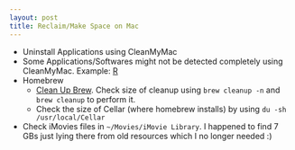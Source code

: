 ```yaml
---
layout: post
title: Reclaim/Make Space on Mac
---
```


* Uninstall Applications using CleanMyMac
* Some Applications/Softwares might not be detected completely using CleanMyMac. Example: [R](https://osxuninstaller.com/uninstall-guides/uninstall-r/)
* Homebrew
    * [Clean Up Brew](https://stackoverflow.com/questions/27508590/homebrew-size-of-cellar). Check size of cleanup using `brew cleanup -n` and `brew cleanup` to perform it.
    * Check the size of Cellar (where homebrew installs) by using `du -sh /usr/local/Cellar`
* Check iMovies files in `~/Movies/iMovie Library`. I happened to find 7 GBs just lying there from old resources which I no longer needed :)
